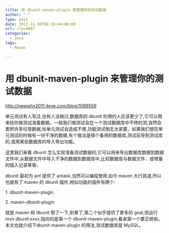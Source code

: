 ```yaml
---
title: 用 dbunit-maven-plugin 来管理你的测试数据
author: "-"
type: post
date: 2012-11-30T06:19:44+00:00
url: /?p=4807
categories:
  - Java
tags:
  - Maven

---
```

# 用 dbunit-maven-plugin 来管理你的测试数据
http://newwhx2011.iteye.com/blog/1089559

单元测试有人写过,也有人没做过,数据库的 dbunit 的用的人应该更少了,它可以用来给你做测试准备数据。一般我们做测试会在一个测试数据库中不停的测,自然会累积许多垃圾数据,给单元测试会造成不便,功能测试倒无太紧要。如果我们想在单元测试的时候有一份干净的数据,有个做法是搞个备用的数据库,测试前导到测试库的,或用某些数据库的导入导出功能。

这里我们来看 dbunit 怎么实现准备测试数据的,它可以用来导出数据库数据到数据文件中,从数据文件中导入干净的数据到数据库中,比较数据库与数据文件、或增量的插入记录等等。

dbunit 最初为 ant 提供了 antask,当然可以编程使用,如今 maven 大行其道,所以也就有了 maven 的 dbunit 插件,相似功能的插件有两个: 

1. dbunit-maven-plugin
  
2. maven-dbunit-plugin

就是 maven 和 dbunit 倒了一下,别晕了,第二个似乎提供了更多的 goal,但运行 mvn dbunit:xxxx,指向的是第一个 dbunit-maven-plugin,看来第一个要正统些。本文也就介绍下dbunit-maven-plugin 的用法,测试数据库是 MySQL。